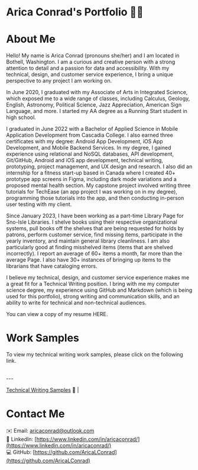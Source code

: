 # Arica Conrad's Portfolio 👩‍💻

# About Me

Hello! My name is Arica Conrad (pronouns she/her) and I am located in Bothell, Washington. I am a curious and creative person with a strong attention to detail and a passion for data and accessibility. With my technical, design, and customer service experience, I bring a unique perspective to any project I am working on. 

In June 2020, I graduated with my Associate of Arts in Integrated Science, which exposed me to a wide range of classes, including Calculus, Geology, English, Astronomy, Political Science, Jazz Appreciation, American Sign Language, and more. I started my AA degree as a Running Start student in high school.

I graduated in June 2022 with a Bachelor of Applied Science in Mobile Application Development from Cascadia College. I also earned three certificates with my degree: Android App Development, iOS App Development, and Mobile Backend Services. In my degree, I gained experience using relational and NoSQL databases, API development, Git/GitHub, Android and iOS app development, technical writing, prototyping, project management, and UX design and research. I also did an internship for a fitness start-up based in Canada where I created 40+ prototype app screens in Figma, including dark mode variations and a proposed mental health section. My capstone project involved writing three tutorials for TechEase (an app project I was working on in my degree), programming those tutorials into the app, and then conducting in-person user testing with my client.

Since January 2023, I have been working as a part-time Library Page for Sno-Isle Libraries. I shelve books using their respective organizational systems, pull books off the shelves that are being requested for holds by patrons, perform customer service, find missing items, participate in the yearly inventory, and maintain general library cleanliness. I am also particularly good at finding misshelved items (items that are shelved incorrectly). I report an average of 60+ items a month, far more than the average Page. I also have 30+ instances of bringing up items to the librarians that have cataloging errors.

I believe my technical, design, and customer service experience makes me a great fit for a Technical Writing position. I bring with me my computer science degree, my experience using GitHub and Markdown (which is being used for this portfolio), strong writing and communication skills, and an ability to write for technical and non-technical audiences.

You can view a copy of my resume HERE.

# Work Samples

To view my technical writing work samples, please click on the following link.

<br> ---

[Technical Writing Samples](technical-writing-samples/technical-writing-samples.md) 📝 |
<!-- [Graphic Design Samples](graphic-design-samples/graphic-design-samples.md) 🎨 -->

# Contact Me

✉️ Email: [aricaconrad@outlook.com](mailto:aricaconrad@outlook.com)
<br>
💼 LinkedIn: [https://www.linkedin.com/in/aricaconrad/](https://www.linkedin.com/in/aricaconrad/)
<br>
💻 GitHub: [https://github.com/AricaLConrad](https://github.com/AricaLConrad)
